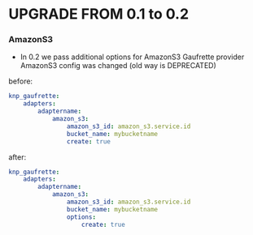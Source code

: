 UPGRADE FROM 0.1 to 0.2
=======================

### AmazonS3 

* In 0.2 we pass additional options for AmazonS3 Gaufrette provider AmazonS3 config was changed (old way is DEPRECATED)

before:

```yml
knp_gaufrette:
    adapters:
        adaptername:
            amazon_s3:
                amazon_s3_id: amazon_s3.service.id
                bucket_name: mybucketname
                create: true
```

after:

```yml
knp_gaufrette:
    adapters:
        adaptername:
            amazon_s3:
                amazon_s3_id: amazon_s3.service.id
                bucket_name: mybucketname
                options:
                    create: true
```
